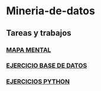 # Mineria-de-datos 
## Tareas y trabajos
### [MAPA MENTAL](Mapa%20Mental%20MINERIA.pdf)  
### [EJERCICIO BASE DE DATOS](Ej1_BaseDatos.Equipo10.pdf)
### [EJERCICIOS PYTHON](Ej_Python_1757180.ipynb)
